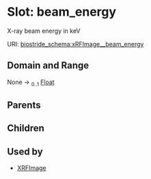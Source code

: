 
# Slot: beam_energy

X-ray beam energy in keV

URI: [biostride_schema:xRFImage__beam_energy](https://w3id.org/biostride/schema/xRFImage__beam_energy)


## Domain and Range

None &#8594;  <sub>0..1</sub> [Float](types/Float.md)

## Parents


## Children


## Used by

 * [XRFImage](XRFImage.md)
